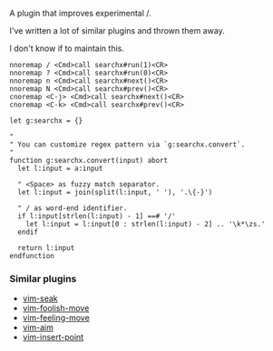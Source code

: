 A plugin that improves experimental /.

I've written a lot of similar plugins and thrown them away.

I don't know if to maintain this.

```vim
nnoremap / <Cmd>call searchx#run(1)<CR>
nnoremap ? <Cmd>call searchx#run(0)<CR>
nnoremap n <Cmd>call searchx#next()<CR>
nnoremap N <Cmd>call searchx#prev()<CR>
cnoremap <C-j> <Cmd>call searchx#next()<CR>
cnoremap <C-k> <Cmd>call searchx#prev()<CR>

let g:searchx = {}

"
" You can customize regex pattern via `g:searchx.convert`.
"
function g:searchx.convert(input) abort
  let l:input = a:input

  " <Space> as fuzzy match separator.
  let l:input = join(split(l:input, ' '), '.\{-}')

  " / as word-end identifier.
  if l:input[strlen(l:input) - 1] ==# '/'
    let l:input = l:input[0 : strlen(l:input) - 2] .. '\k*\zs.'
  endif

  return l:input
endfunction
```


### Similar plugins

- [vim-seak](https://github.com/hrsh7th/vim-seak)
- [vim-foolish-move](https://github.com/hrsh7th/vim-foolish-move)
- [vim-feeling-move](https://github.com/hrsh7th/vim-feeling-move)
- [vim-aim](https://github.com/hrsh7th/vim-aim)
- [vim-insert-point](https://github.com/hrsh7th/vim-insert-point)

